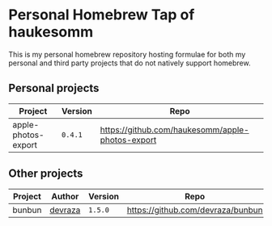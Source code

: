 # Personal Homebrew Tap of haukesomm

This is my personal homebrew repository hosting formulae for both my personal and third party projects that do not
natively support homebrew.

## Personal projects

| Project             | Version | Repo                                             |
| ------------------- | ------- | ------------------------------------------------ |
| apple-photos-export | `0.4.1` | https://github.com/haukesomm/apple-photos-export |

## Other projects

| Project | Author                                | Version | Repo                              |
| ------- | ------------------------------------- | ------- | --------------------------------- |
| bunbun  | [devraza](https://github.com/devraza) | `1.5.0` | https://github.com/devraza/bunbun |
